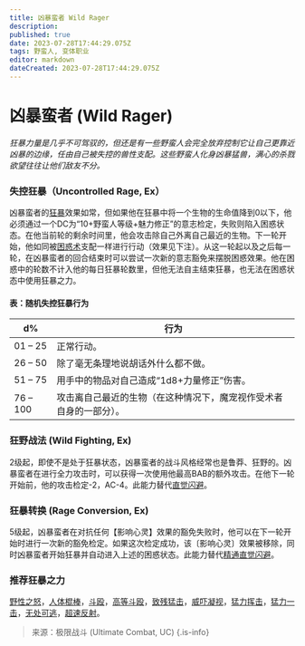 ```yaml
---
title: 凶暴蛮者 Wild Rager
description: 
published: true
date: 2023-07-28T17:44:29.075Z
tags: 野蛮人, 变体职业
editor: markdown
dateCreated: 2023-07-28T17:44:29.075Z
---
```


# 凶暴蛮者 (Wild Rager)
*狂暴力量是几乎不可驾驭的，但还是有一些野蛮人会完全放弃控制它让自己更靠近凶暴的边缘，任由自己被失控的兽性支配。这些野蛮人化身凶暴猛兽，满心的杀戮欲望往往让他们敌友不分。*

### 失控狂暴（Uncontrolled Rage, Ex）
凶暴蛮者的[狂暴](/野蛮人#狂暴-rage-ex)效果如常，但如果他在狂暴中将一个生物的生命值降到0以下，他必须通过一个DC为“10+野蛮人等级+魅力修正”的意志检定，失败则陷入困惑状态。在他当前轮的剩余时间里，他会攻击除自己外离自己最近的生物。下一轮开始，他如同被[困惑术](/法术列表/困惑术_Confusion)支配一样进行行动（效果见下注）。从这一轮起以及之后每一轮，在凶暴蛮者的回合结束时可以尝试一次新的意志豁免来摆脱困惑效果。他在困惑中的轮数不计入他的每日狂暴轮数里，但他无法自主结束狂暴，也无法在困惑状态中使用狂暴之力。

#### 表：随机失控狂暴行为
| d% | 行为 |
|---|---|
| 01 – 25 | 正常行动。 |
| 26 – 50 | 除了毫无条理地说胡话外什么都不做。 |
| 51 – 75 | 用手中的物品对自己造成“1d8+力量修正”伤害。 |
| 76 – 100 | 攻击离自己最近的生物（在这种情况下，魔宠视作受术者自身的一部分）。 |
 
### 狂野战法 (Wild Fighting, Ex)
2级起，即使不是处于狂暴状态，凶暴蛮者的战斗风格经常也是鲁莽、狂野的。凶暴蛮者在进行全力攻击时，可以获得一次使用他最高BAB的额外攻击。在他下一轮开始前，他的攻击检定-2，AC-4。此能力替代[直觉闪避](/野蛮人#直觉闪避-uncanny-dodge-ex)。

### 狂暴转换 (Rage Conversion, Ex)
5级起，凶暴蛮者在对抗任何【影响心灵】效果的豁免失败时，他可以在下一轮开始时进行一次新的豁免检定。如果这次检定成功，该〔影响心灵〕效果被移除，同时凶暴蛮者开始狂暴并自动进入上述的困惑状态。此能力替代[精通直觉闪避](/野蛮人#精通直觉闪避-improved-uncanny-dodge-ex)。

### 推荐狂暴之力
[野性之怒](/狂暴之力/野性之怒)，[人体棍棒](/狂暴之力/人体棍棒)，[斗殴](/狂暴之力/斗殴)，[高等斗殴](/狂暴之力/高等斗殴)，[致残猛击](/狂暴之力/致残猛击)，[威吓凝视](/狂暴之力/威吓凝视)，[猛力挥击](/狂暴之力/猛力挥击)，[猛力一击](/狂暴之力/猛力一击)，[无处可逃](/狂暴之力/无处可逃)，[超速反射](/狂暴之力/超速反射)。

> 来源：极限战斗 (Ultimate Combat, UC)
{.is-info}